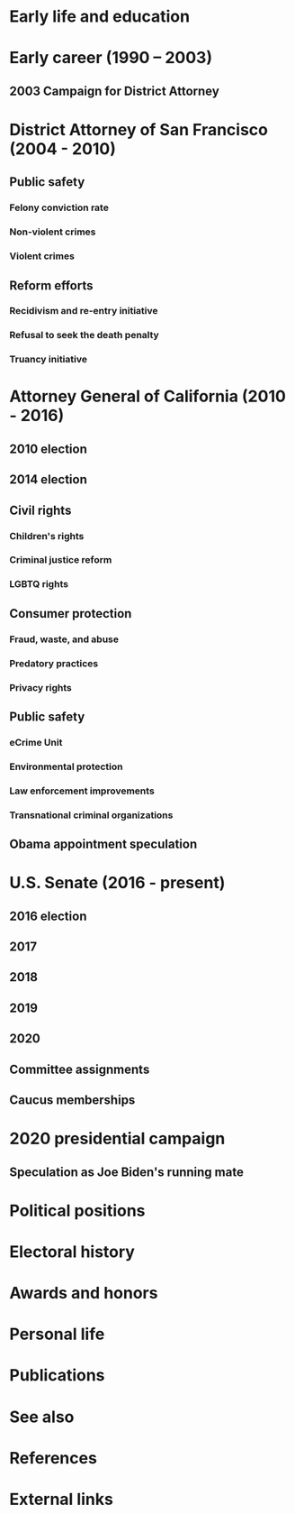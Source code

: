 # 
# Early life and education
# Early career (1990 – 2003)
## 2003 Campaign for District Attorney
# District Attorney of San Francisco (2004 - 2010)
## Public safety
### Felony conviction rate
### Non-violent crimes
### Violent crimes
## Reform efforts
### Recidivism and re-entry initiative
### Refusal to seek the death penalty
### Truancy initiative
# Attorney General of California (2010 - 2016)
## 2010 election
## 2014 election
## Civil rights
### Children's rights
### Criminal justice reform
### LGBTQ rights
## Consumer protection
### Fraud, waste, and abuse
### Predatory practices
### Privacy rights
## Public safety
### eCrime Unit
### Environmental protection
### Law enforcement improvements
### Transnational criminal organizations
## Obama appointment speculation
# U.S. Senate (2016 - present)
## 2016 election
## 2017
## 2018
## 2019
## 2020
## Committee assignments
## Caucus memberships
# 2020 presidential campaign
## Speculation as Joe Biden's running mate
# Political positions
# Electoral history
# Awards and honors
# Personal life
# Publications
# See also
# References
# External links